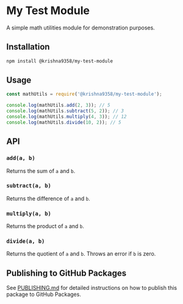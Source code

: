 # My Test Module

A simple math utilities module for demonstration purposes.

## Installation

```bash
npm install @krishna9358/my-test-module
```

## Usage

```javascript
const mathUtils = require('@krishna9358/my-test-module');

console.log(mathUtils.add(2, 3)); // 5
console.log(mathUtils.subtract(5, 2)); // 3
console.log(mathUtils.multiply(4, 3)); // 12
console.log(mathUtils.divide(10, 2)); // 5
```

## API

### `add(a, b)`
Returns the sum of `a` and `b`.

### `subtract(a, b)`
Returns the difference of `a` and `b`.

### `multiply(a, b)`
Returns the product of `a` and `b`.

### `divide(a, b)`
Returns the quotient of `a` and `b`. Throws an error if `b` is zero.

## Publishing to GitHub Packages

See [PUBLISHING.md](PUBLISHING.md) for detailed instructions on how to publish this package to GitHub Packages.